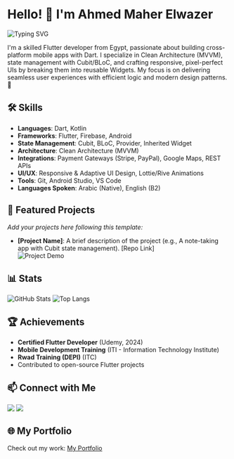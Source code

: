 # Hello! 👋 I'm Ahmed Maher Elwazer

![Typing SVG](https://readme-typing-svg.herokuapp.com?font=Fira+Code&color=%2302569B&size=24&lines=Flutter+Developer+🚀;Mastering+Clean+Architecture+with+MVVM;Building+Responsive+Mobile+Apps)

I'm a skilled Flutter developer from Egypt, passionate about building cross-platform mobile apps with Dart. I specialize in Clean Architecture (MVVM), state management with Cubit/BLoC, and crafting responsive, pixel-perfect UIs by breaking them into reusable Widgets. My focus is on delivering seamless user experiences with efficient logic and modern design patterns. 🌟

## 🛠️ Skills
- **Languages**: Dart, Kotlin
- **Frameworks**: Flutter, Firebase, Android
- **State Management**: Cubit, BLoC, Provider, Inherited Widget
- **Architecture**: Clean Architecture (MVVM)
- **Integrations**: Payment Gateways (Stripe, PayPal), Google Maps, REST APIs
- **UI/UX**: Responsive & Adaptive UI Design, Lottie/Rive Animations
- **Tools**: Git, Android Studio, VS Code
- **Languages Spoken**: Arabic (Native), English (B2)

## 📱 Featured Projects
*Add your projects here following this template:*
- **[Project Name]**: A brief description of the project (e.g., A note-taking app with Cubit state management). [Repo Link]  
  ![Project Demo](assets/project-name-demo.gif)

## 📊 Stats
![GitHub Stats](https://github-readme-stats.vercel.app/api?username=Elwazer20&show_icons=true&theme=dracula)
![Top Langs](https://github-readme-stats.vercel.app/api/top-langs/?username=Elwazer20&layout=compact&langs_count=6&theme=radical)

## 🏆 Achievements
- **Certified Flutter Developer** (Udemy, 2024)
- **Mobile Development Training** (ITI - Information Technology Institute)
- **Rwad Training (DEPI)** (ITC)
- Contributed to open-source Flutter projects

## 📫 Connect with Me
[<img src="https://img.shields.io/badge/LinkedIn-0077B5?style=for-the-badge&logo=linkedin&logoColor=white" />](https://www.linkedin.com/in/ahmed-maher-816a47304/)
[<img src="https://img.shields.io/badge/Twitter-1DA1F2?style=for-the-badge&logo=twitter&logoColor=white" />](https://twitter.com/your-profile)

## 🌐 My Portfolio
Check out my work: [My Portfolio](https://elwazer20.github.io)
